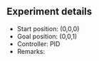 ## Experiment details

* Start position: (0,0,0)
* Goal position: (0,0,1)
* Controller: PID
* Remarks: 
